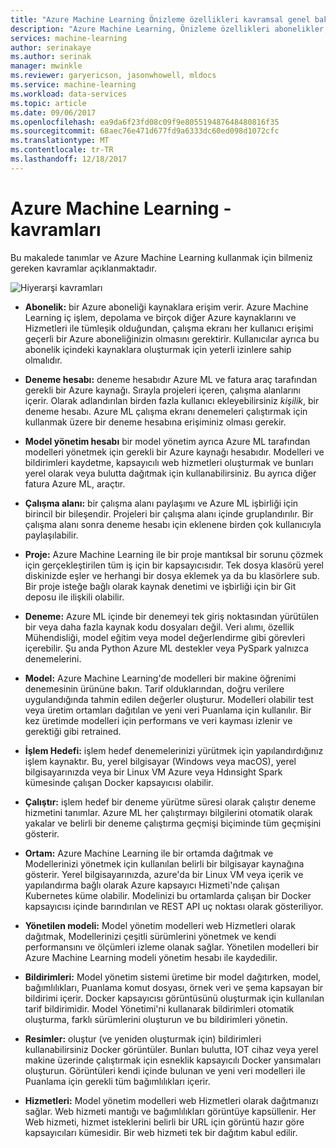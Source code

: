 ```yaml
---
title: "Azure Machine Learning Önizleme özellikleri kavramsal genel bakış | Microsoft Docs"
description: "Azure Machine Learning, Önizleme özellikleri abonelikler, hesaplar, çalışma alanları, projeler, vb. gibi kavramsal genel bakış."
services: machine-learning
author: serinakaye
ms.author: serinak
manager: mwinkle
ms.reviewer: garyericson, jasonwhowell, mldocs
ms.service: machine-learning
ms.workload: data-services
ms.topic: article
ms.date: 09/06/2017
ms.openlocfilehash: ea9da6f23fd08c09f9e805519487648480816f35
ms.sourcegitcommit: 68aec76e471d677fd9a6333dc60ed098d1072cfc
ms.translationtype: MT
ms.contentlocale: tr-TR
ms.lasthandoff: 12/18/2017
---
```

# <a name="azure-machine-learning---concepts"></a>Azure Machine Learning - kavramları

Bu makalede tanımlar ve Azure Machine Learning kullanmak için bilmeniz gereken kavramlar açıklanmaktadır. 

![Hiyerarşi kavramları](media/overview-general-concepts/hierarchy.png)

- **Abonelik:** bir Azure aboneliği kaynaklara erişim verir. Azure Machine Learning iç işlem, depolama ve birçok diğer Azure kaynaklarını ve Hizmetleri ile tümleşik olduğundan, çalışma ekranı her kullanıcı erişimi geçerli bir Azure aboneliğinizin olmasını gerektirir. Kullanıcılar ayrıca bu abonelik içindeki kaynaklara oluşturmak için yeterli izinlere sahip olmalıdır.


- **Deneme hesabı:** deneme hesabıdır Azure ML ve fatura araç tarafından gerekli bir Azure kaynağı. Sırayla projeleri içeren, çalışma alanlarını içerir. Olarak adlandırılan birden fazla kullanıcı ekleyebilirsiniz _kişilik_, bir deneme hesabı. Azure ML çalışma ekranı denemeleri çalıştırmak için kullanmak üzere bir deneme hesabına erişiminiz olması gerekir. 


- **Model yönetim hesabı** bir model yönetim ayrıca Azure ML tarafından modelleri yönetmek için gerekli bir Azure kaynağı hesabıdır. Modelleri ve bildirimleri kaydetme, kapsayıcılı web hizmetleri oluşturmak ve bunları yerel olarak veya bulutta dağıtmak için kullanabilirsiniz. Bu ayrıca diğer fatura Azure ML, araçtır.


- **Çalışma alanı:** bir çalışma alanı paylaşımı ve Azure ML işbirliği için birincil bir bileşendir. Projeleri bir çalışma alanı içinde gruplandırılır. Bir çalışma alanı sonra deneme hesabı için eklenene birden çok kullanıcıyla paylaşılabilir.


- **Proje:** Azure Machine Learning ile bir proje mantıksal bir sorunu çözmek için gerçekleştirilen tüm iş için bir kapsayıcısıdır. Tek dosya klasörü yerel diskinizde eşler ve herhangi bir dosya eklemek ya da bu klasörlere sub. Bir proje isteğe bağlı olarak kaynak denetimi ve işbirliği için bir Git deposu ile ilişkili olabilir.  

- **Deneme:** Azure ML içinde bir denemeyi tek giriş noktasından yürütülen bir veya daha fazla kaynak kodu dosyaları değil. Veri alımı, özellik Mühendisliği, model eğitim veya model değerlendirme gibi görevleri içerebilir. Şu anda Python Azure ML destekler veya PySpark yalnızca denemelerini.


- **Model:** Azure Machine Learning'de modelleri bir makine öğrenimi denemesinin ürününe bakın. Tarif olduklarından, doğru verilere uygulandığında tahmin edilen değerler oluşturur. Modelleri olabilir test veya üretim ortamları dağıtılan ve yeni veri Puanlama için kullanılır. Bir kez üretimde modelleri için performans ve veri kayması izlenir ve gerektiği gibi retrained. 

- **İşlem Hedefi:** işlem hedef denemelerinizi yürütmek için yapılandırdığınız işlem kaynaktır. Bu, yerel bilgisayar (Windows veya macOS), yerel bilgisayarınızda veya bir Linux VM Azure veya Hdınsight Spark kümesinde çalışan Docker kapsayıcısı olabilir.


- **Çalıştır:** işlem hedef bir deneme yürütme süresi olarak çalıştır deneme hizmetini tanımlar. Azure ML her çalıştırmayı bilgilerini otomatik olarak yakalar ve belirli bir deneme çalıştırma geçmişi biçiminde tüm geçmişini gösterir.

- **Ortam:** Azure Machine Learning ile bir ortamda dağıtmak ve Modellerinizi yönetmek için kullanılan belirli bir bilgisayar kaynağına gösterir. Yerel bilgisayarınızda, azure'da bir Linux VM veya içerik ve yapılandırma bağlı olarak Azure kapsayıcı Hizmeti'nde çalışan Kubernetes küme olabilir. Modelinizi bu ortamlarda çalışan bir Docker kapsayıcısı içinde barındırılan ve REST API uç noktası olarak gösteriliyor.


- **Yönetilen modeli:** Model yönetim modelleri web Hizmetleri olarak dağıtmak, Modellerinizi çeşitli sürümlerini yönetmek ve kendi performansını ve ölçümleri izleme olanak sağlar. Yönetilen modelleri bir Azure Machine Learning modeli yönetim hesabı ile kaydedilir.

- **Bildirimleri:** Model yönetim sistemi üretime bir model dağıtırken, model, bağımlılıkları, Puanlama komut dosyası, örnek veri ve şema kapsayan bir bildirimi içerir. Docker kapsayıcısı görüntüsünü oluşturmak için kullanılan tarif bildirimidir. Model Yönetimi'ni kullanarak bildirimleri otomatik oluşturma, farklı sürümlerini oluşturun ve bu bildirimleri yönetin. 


- **Resimler:** oluştur (ve yeniden oluşturmak için) bildirimleri kullanabilirsiniz Docker görüntüler. Bunları bulutta, IOT cihaz veya yerel makine üzerinde çalıştırmak için esneklik kapsayıcılı Docker yansımaları oluşturun. Görüntüleri kendi içinde bulunan ve yeni veri modelleri ile Puanlama için gerekli tüm bağımlılıkları içerir. 

- **Hizmetleri:** Model yönetim modelleri web Hizmetleri olarak dağıtmanızı sağlar. Web hizmeti mantığı ve bağımlılıkları görüntüye kapsüllenir. Her Web hizmeti, hizmet isteklerini belirli bir URL için görüntü hazır göre kapsayıcıları kümesidir. Bir web hizmeti tek bir dağıtım kabul edilir.

